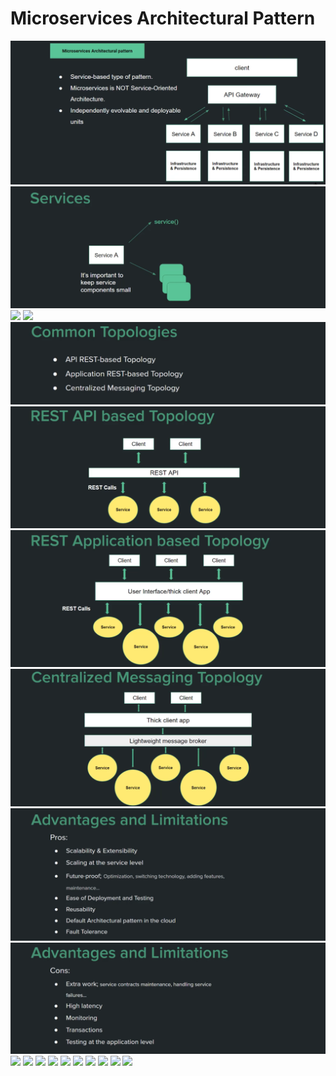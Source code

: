 # Microservices Architectural Pattern

![](https://github.com/shamy1st/architectural-patterns/blob/main/images/microservices.png)
![](https://github.com/shamy1st/architectural-patterns/blob/main/images/microservices-service-1.png)
![](https://github.com/shamy1st/architectural-patterns/blob/main/images/microservices-service-2)
![](https://github.com/shamy1st/architectural-patterns/blob/main/images/microservices-service-3)
![](https://github.com/shamy1st/architectural-patterns/blob/main/images/microservices-topologies.png)
![](https://github.com/shamy1st/architectural-patterns/blob/main/images/microservices-rest-api.png)
![](https://github.com/shamy1st/architectural-patterns/blob/main/images/microservices-rest-application.png)
![](https://github.com/shamy1st/architectural-patterns/blob/main/images/microservices-centralized-messaging.png)
![](https://github.com/shamy1st/architectural-patterns/blob/main/images/microservices-pros.png)
![](https://github.com/shamy1st/architectural-patterns/blob/main/images/microservices-cons.png)
![](https://github.com/shamy1st/architectural-patterns/blob/main/images/microservices-plan)
![](https://github.com/shamy1st/architectural-patterns/blob/main/images/microservices-problem-1)
![](https://github.com/shamy1st/architectural-patterns/blob/main/images/microservices-problem-2)
![](https://github.com/shamy1st/architectural-patterns/blob/main/images/microservices-problem-3)
![](https://github.com/shamy1st/architectural-patterns/blob/main/images/microservices-problem-4)
![](https://github.com/shamy1st/architectural-patterns/blob/main/images/microservices-problem-5)
![](https://github.com/shamy1st/architectural-patterns/blob/main/images/microservices-books-1)
![](https://github.com/shamy1st/architectural-patterns/blob/main/images/microservices-books-2)
![](https://github.com/shamy1st/architectural-patterns/blob/main/images/microservices-books-3)
![](https://github.com/shamy1st/architectural-patterns/blob/main/images/microservices-resources)
